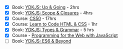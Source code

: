 - [x] Book: [YDKJS: Up & Going](https://github.com/getify/You-Dont-Know-JS/blob/master/up%20&%20going/README.md#you-dont-know-js-up--going) - 2hrs
- [x] Book: [YDKJS: Scope & Closures](https://github.com/getify/You-Dont-Know-JS/blob/master/scope%20&%20closures/README.md#you-dont-know-js-scope--closures) - 4hrs
- [x] Course: [CS50](https://www.edx.org/course/introduction-computer-science-harvardx-cs50x) - 17hrs
- [x] Course: [Learn to Code HTML & CSS](http://learn.shayhowe.com/html-css/) - 1hr
- [x] Book: [YDKJS: Types & Grammar](https://github.com/getify/You-Dont-Know-JS/blob/master/types%20&%20grammar/README.md#you-dont-know-js-types--grammar) - 5 hrs
- [x] Course - [Programming for the Web with JavaScript](https://www.edx.org/course/programming-web-javascript-pennx-sd4x)
- [ ] Book: [YDKJS: ES6 & Beyond](https://github.com/getify/You-Dont-Know-JS/blob/master/es6%20&%20beyond/README.md#you-dont-know-js-es6--beyond)
